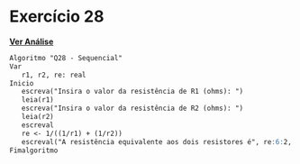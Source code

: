 # Exercício 28

[**Ver Análise**](Analise28.md)

```markdown
Algoritmo "Q28 - Sequencial"
Var
   r1, r2, re: real
Inicio
   escreva("Insira o valor da resistência de R1 (ohms): ")
   leia(r1)
   escreva("Insira o valor da resistência de R2 (ohms): ")
   leia(r2)
   escreval
   re <- 1/((1/r1) + (1/r2))
   escreval("A resistência equivalente aos dois resistores é", re:6:2, "ohms.")
Fimalgoritmo
